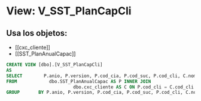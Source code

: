 # View: V_SST_PlanCapCli

## Usa los objetos:
- [[cxc_cliente]]
- [[SST_PlanAnualCapac]]

```sql
CREATE VIEW [dbo].[V_SST_PlanCapCli]
AS
SELECT        P.anio, P.version, P.cod_cia, P.cod_suc, P.cod_cli, C.nom_cli
FROM            dbo.SST_PlanAnualCapac AS P INNER JOIN
                         dbo.cxc_cliente AS C ON P.cod_cli = C.cod_cli
GROUP		BY P.anio, P.version, P.cod_cia, P.cod_suc, P.cod_cli, C.nom_cli

```
